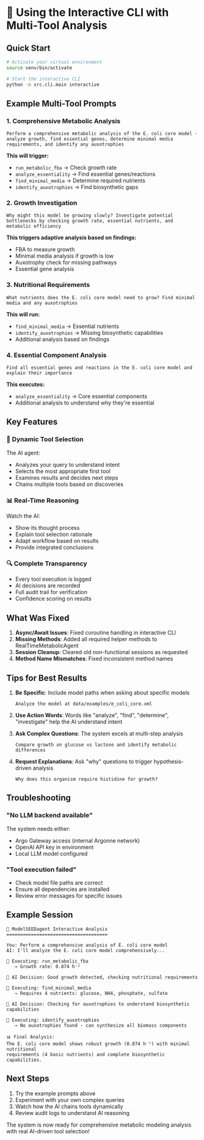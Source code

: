 # 🚀 Using the Interactive CLI with Multi-Tool Analysis

## Quick Start

```bash
# Activate your virtual environment
source venv/bin/activate

# Start the interactive CLI
python -m src.cli.main interactive
```

## Example Multi-Tool Prompts

### 1. Comprehensive Metabolic Analysis
```
Perform a comprehensive metabolic analysis of the E. coli core model - analyze growth, find essential genes, determine minimal media requirements, and identify any auxotrophies
```

**This will trigger:**
- `run_metabolic_fba` → Check growth rate
- `analyze_essentiality` → Find essential genes/reactions
- `find_minimal_media` → Determine required nutrients
- `identify_auxotrophies` → Find biosynthetic gaps

### 2. Growth Investigation
```
Why might this model be growing slowly? Investigate potential bottlenecks by checking growth rate, essential nutrients, and metabolic efficiency
```

**This triggers adaptive analysis based on findings:**
- FBA to measure growth
- Minimal media analysis if growth is low
- Auxotrophy check for missing pathways
- Essential gene analysis

### 3. Nutritional Requirements
```
What nutrients does the E. coli core model need to grow? Find minimal media and any auxotrophies
```

**This will run:**
- `find_minimal_media` → Essential nutrients
- `identify_auxotrophies` → Missing biosynthetic capabilities
- Additional analysis based on findings

### 4. Essential Component Analysis
```
Find all essential genes and reactions in the E. coli core model and explain their importance
```

**This executes:**
- `analyze_essentiality` → Core essential components
- Additional analysis to understand why they're essential

## Key Features

### 🧠 Dynamic Tool Selection
The AI agent:
- Analyzes your query to understand intent
- Selects the most appropriate first tool
- Examines results and decides next steps
- Chains multiple tools based on discoveries

### 📊 Real-Time Reasoning
Watch the AI:
- Show its thought process
- Explain tool selection rationale
- Adapt workflow based on results
- Provide integrated conclusions

### 🔍 Complete Transparency
- Every tool execution is logged
- AI decisions are recorded
- Full audit trail for verification
- Confidence scoring on results

## What Was Fixed

1. **Async/Await Issues**: Fixed coroutine handling in interactive CLI
2. **Missing Methods**: Added all required helper methods to RealTimeMetabolicAgent
3. **Session Cleanup**: Cleared old non-functional sessions as requested
4. **Method Name Mismatches**: Fixed inconsistent method names

## Tips for Best Results

1. **Be Specific**: Include model paths when asking about specific models
   ```
   Analyze the model at data/examples/e_coli_core.xml
   ```

2. **Use Action Words**: Words like "analyze", "find", "determine", "investigate" help the AI understand intent

3. **Ask Complex Questions**: The system excels at multi-step analysis
   ```
   Compare growth on glucose vs lactose and identify metabolic differences
   ```

4. **Request Explanations**: Ask "why" questions to trigger hypothesis-driven analysis
   ```
   Why does this organism require histidine for growth?
   ```

## Troubleshooting

### "No LLM backend available"
The system needs either:
- Argo Gateway access (internal Argonne network)
- OpenAI API key in environment
- Local LLM model configured

### "Tool execution failed"
- Check model file paths are correct
- Ensure all dependencies are installed
- Review error messages for specific issues

## Example Session

```
🧬 ModelSEEDagent Interactive Analysis
=====================================

You: Perform a comprehensive analysis of E. coli core model
AI: I'll analyze the E. coli core model comprehensively...

🔧 Executing: run_metabolic_fba
   → Growth rate: 0.874 h⁻¹

🧠 AI Decision: Good growth detected, checking nutritional requirements

🔧 Executing: find_minimal_media
   → Requires 4 nutrients: glucose, NH4, phosphate, sulfate

🧠 AI Decision: Checking for auxotrophies to understand biosynthetic capabilities

🔧 Executing: identify_auxotrophies
   → No auxotrophies found - can synthesize all biomass components

📊 Final Analysis:
The E. coli core model shows robust growth (0.874 h⁻¹) with minimal nutritional
requirements (4 basic nutrients) and complete biosynthetic capabilities.
```

## Next Steps

1. Try the example prompts above
2. Experiment with your own complex queries
3. Watch how the AI chains tools dynamically
4. Review audit logs to understand AI reasoning

The system is now ready for comprehensive metabolic modeling analysis with real AI-driven tool selection!
